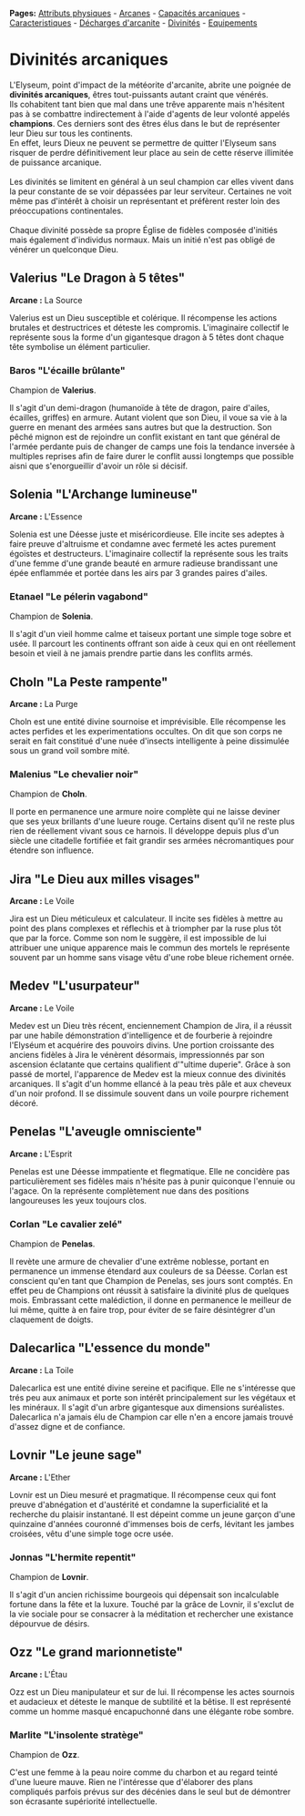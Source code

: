 **Pages:**
[Attributs physiques](../book/attributs.md) -
[Arcanes](../book/arcanes.md) -
[Capacités arcaniques](../book/capacités.md) -
[Caracteristiques](../book/caractéristiques.md) -
[Décharges d'arcanite](../book/décharges.md) -
[Divinités](../book/divinités.md) -
[Equipements](../book/équipements.md)
# Divinités arcaniques

L'Elyseum, point d'impact de la météorite d'arcanite, abrite une poignée de **divinités arcaniques**, êtres tout-puissants autant craint que vénérés.<br>
Ils cohabitent tant bien que mal dans une trêve apparente mais n'hésitent pas à se combattre indirectement à l'aide d'agents de leur volonté appelés **champions**. Ces derniers sont des êtres élus dans le but de représenter leur Dieu sur tous les continents.<br>
En effet, leurs Dieux ne peuvent se permettre de quitter l'Elyseum sans risquer de perdre définitivement leur place au sein de cette réserve illimitée de puissance arcanique.<br>
<br>
Les divinités se limitent en général à un seul champion car elles vivent dans la peur constante de se voir dépassées par leur serviteur. Certaines ne voit même pas d'intérêt à choisir un représentant et préfèrent rester loin des préoccupations continentales.<br>
<br>
Chaque divinité possède sa propre Église de fidèles composée d'initiés mais également d'individus normaux. Mais un initié n'est pas obligé de vénérer un quelconque Dieu.

## Valerius "Le Dragon à 5 têtes"
**Arcane :** La Source

Valerius est un Dieu susceptible et colérique. Il récompense les actions brutales et destructrices et déteste les compromis. L&#039;imaginaire collectif le représente sous la forme d&#039;un gigantesque dragon à 5 têtes dont chaque tête symbolise un élément particulier.
### Baros "L&#039;écaille brûlante"
Champion de **Valerius**.

Il s&#039;agit d&#039;un demi-dragon (humanoïde à tête de dragon, paire d&#039;ailes, écailles, griffes) en armure. Autant violent que son Dieu, il voue sa vie à la guerre en menant des armées sans autres but que la destruction.
Son pêché mignon est de rejoindre un conflit existant en tant que général de l&#039;armée perdante puis de changer de camps une fois la tendance inversée à multiples reprises afin de faire durer le conflit aussi longtemps que possible aisni que s&#039;enorgueillir d&#039;avoir un rôle si décisif.

## Solenia "L&#039;Archange lumineuse"
**Arcane :** L&#039;Essence

Solenia est une Déesse juste et miséricordieuse. Elle incite ses adeptes à faire preuve d&#039;altruisme et condamne avec fermeté les actes purement égoïstes et destructeurs. L&#039;imaginaire collectif la représente sous les traits d&#039;une femme d&#039;une grande beauté en armure radieuse brandissant une épée enflammée et portée dans les airs par 3 grandes paires d&#039;ailes.
### Etanael "Le pélerin vagabond"
Champion de **Solenia**.

Il s&#039;agit d&#039;un vieil homme calme et taiseux portant une simple toge sobre et usée. Il parcourt les continents offrant son aide à ceux qui en ont réellement besoin et vieil à ne jamais prendre partie dans les conflits armés.

## Choln "La Peste rampente"
**Arcane :** La Purge

Choln est une entité divine sournoise et imprévisible. Elle récompense les actes perfides et les experimentations occultes. On dit que son corps ne serait en fait constitué d&#039;une nuée d&#039;insects intelligente à peine dissimulée sous un grand voil sombre mité.
### Malenius "Le chevalier noir"
Champion de **Choln**.

Il porte en permanence une armure noire complète qui ne laisse deviner que ses yeux brillants d&#039;une lueure rouge. Certains disent qu&#039;il ne reste plus rien de réellement vivant sous ce harnois. Il développe depuis plus d&#039;un siècle une citadelle fortifiée et fait grandir ses armées nécromantiques pour étendre son influence.

## Jira "Le Dieu aux milles visages"
**Arcane :** Le Voile

Jira est un Dieu méticuleux et calculateur. Il incite ses fidèles à mettre au point des plans complexes et réflechis et à triompher par la ruse plus tôt que par la force. Comme son nom le suggère, il est impossible de lui attribuer une unique apparence mais le commun des mortels le représente souvent par un homme sans visage vêtu d&#039;une robe bleue richement ornée.

## Medev "L&#039;usurpateur"
**Arcane :** Le Voile

Medev est un Dieu très récent, enciennement Champion de Jira, il a réussit par une habile démonstration d&#039;intelligence et de fourberie à rejoindre l&#039;Elyséum et acquérire des pouvoirs divins. Une portion croissante des anciens fidèles à Jira le vénèrent désormais, impressionnés par son ascension éclatante que certains qualifient d&#039;&quot;ultime duperie&quot;. Grâce à son passé de mortel, l&#039;apparence de Medev est la mieux connue des divinités arcaniques. Il s&#039;agit d&#039;un homme ellancé à la peau très pâle et aux cheveux d&#039;un noir profond. Il se dissimule souvent dans un voile pourpre richement décoré.

## Penelas "L&#039;aveugle omnisciente"
**Arcane :** L&#039;Esprit

Penelas est une Déesse immpatiente et flegmatique. Elle ne concidère pas particulièrement ses fidèles mais n&#039;hésite pas à punir quiconque l&#039;ennuie ou l&#039;agace. On la représente complètement nue dans des positions langoureuses les yeux toujours clos.
### Corlan "Le cavalier zelé"
Champion de **Penelas**.

Il revète une armure de chevalier d&#039;une extrême noblesse, portant en permanence un immense étendard aux couleurs de sa Déesse. Corlan est conscient qu&#039;en tant que Champion de Penelas, ses jours sont comptés. En effet peu de Champions ont réussit à satisfaire la divinité plus de quelques mois. Embrassant cette malédiction, il donne en permanence le meilleur de lui même, quitte à en faire trop, pour éviter de se faire désintégrer d&#039;un claquement de doigts.

## Dalecarlica "L&#039;essence du monde"
**Arcane :** La Toile

Dalecarlica est une entité divine sereine et pacifique. Elle ne s&#039;intéresse que trés peu aux animaux et porte son intérêt principalement sur les végétaux et les minéraux. Il s&#039;agit d&#039;un arbre gigantesque aux dimensions suréalistes. Dalecarlica n&#039;a jamais élu de Champion car elle n&#039;en a encore jamais trouvé d&#039;assez digne et de confiance.

## Lovnir "Le jeune sage"
**Arcane :** L&#039;Ether

Lovnir est un Dieu mesuré et pragmatique. Il récompense ceux qui font preuve d&#039;abnégation et d&#039;austérité et condamne la superficialité et la recherche du plaisir instantané. Il est dépeint comme un jeune garçon d&#039;une quinzaine d&#039;années couronné d&#039;immenses bois de cerfs, lévitant les jambes croisées, vêtu d&#039;une simple toge ocre usée.
### Jonnas "L&#039;hermite repentit"
Champion de **Lovnir**.

Il s&#039;agit d&#039;un ancien richissime bourgeois qui dépensait son incalculable fortune dans la fête et la luxure. Touché par la grâce de Lovnir, il s&#039;exclut de la vie sociale pour se consacrer à la méditation et rechercher une existance dépourvue de désirs.

## Ozz "Le grand marionnetiste"
**Arcane :** L&#039;Étau

Ozz est un Dieu manipulateur et sur de lui. Il récompense les actes sournois et audacieux et déteste le manque de subtilité et la bêtise. Il est représenté comme un homme masqué encapuchonné dans une élégante robe sombre.
### Marlite "L&#039;insolente stratège"
Champion de **Ozz**.

C&#039;est une femme à la peau noire comme du charbon et au regard teinté d&#039;une lueure mauve. Rien ne l&#039;intéresse que d&#039;élaborer des plans compliqués parfois prévus sur des décénies dans le seul but de démontrer son écrasante supériorité intellectuelle.

